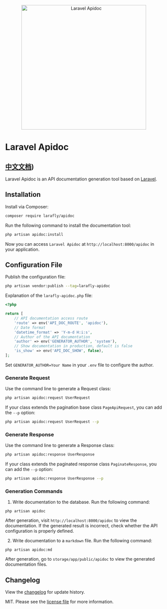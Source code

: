 <p align="center">
<a href="https://apidoc.pp-lang.tech"><img src="https://apidoc.pp-lang.tech/logo.png" width="400" alt="Laravel Apidoc"></a>
</p>

# Laravel Apidoc
## [中文文档](README_zh_CN.md))

Laravel Apidoc is an API documentation generation tool based on [Laravel](https://laravel.com/).

## Installation

Install via Composer:

```bash
composer require larafly/apidoc
```

Run the following command to install the documentation tool:

```sh
php artisan apidoc:install
```

Now you can access `Laravel Apidoc` at `http://localhost:8000/apidoc` in your application.

## Configuration File

Publish the configuration file:

```sh
php artisan vendor:publish --tag=larafly-apidoc
```

Explanation of the `larafly-apidoc.php` file:

```php
<?php

return [
    // API documentation access route
    'route' => env('API_DOC_ROUTE', 'apidoc'),
    // Date format
    'datetime_format' => 'Y-m-d H:i:s',
    // Author of the API documentation
    'author' => env('GENERATOR_AUTHOR', 'system'),
    // Show documentation in production, default is false
    'is_show' => env('API_DOC_SHOW', false),
];
```

Set `GENERATOR_AUTHOR=Your Name` in your `.env` file to configure the author.

### Generate Request

Use the command line to generate a Request class:

```sh
php artisan apidoc:request UserRequest
```

If your class extends the pagination base class `PageApiRequest`, you can add the `--p` option:

```sh
php artisan apidoc:request UserRequest --p
```

### Generate Response

Use the command line to generate a Response class:

```sh
php artisan apidoc:response UserResponse
```

If your class extends the paginated response class `PaginateResponse`, you can add the `--p` option:

```sh
php artisan apidoc:response UserResponse --p
```

### Generation Commands

1. Write documentation to the database. Run the following command:

```shell
php artisan apidoc
```

After generation, visit `http://localhost:8000/apidoc` to view the documentation.
If the generated result is incorrect, check whether the API configuration is properly defined.

2. Write documentation to a `markdown` file. Run the following command:

```shell
php artisan apidoc:md
```

After generation, go to `storage/app/public/apidoc` to view the generated documentation files.

## Changelog

View the [changelog](https://apidoc.pp-lang.tech/en/guide/start/changelog.html) for update history.

MIT. Please see the [license file](license.md) for more information.
